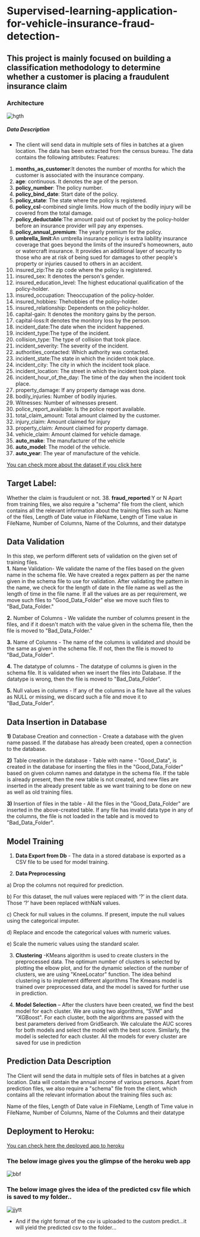# Supervised-learning-application-for-vehicle-insurance-fraud-detection-


## This project is mainly focused on building a classification methodology to determine whether a customer is placing a fraudulent insurance claim

### Architecture

![hgth](https://user-images.githubusercontent.com/51853466/81945710-12fc5980-961c-11ea-8e4c-1a5086aebb1c.PNG)

 ##### Data Description
 
 + The client will send data in multiple sets of files in batches at a given location. The data has been extracted from the census bureau. 
    The data contains the following attributes:
Features:
1.	**months_as_customer**:It denotes the number of months for which the customer is associated with the insurance company.
2.	**age**: continuous. It denotes the age of the person.
3.	**policy_number**: The policy number.
4.	**policy_bind_date**: Start date of the policy.
5.	**policy_state**: The state where the policy is registered.
6.	**policy_csl**-combined single limits. How much of the bodily injury will be covered from the total damage.
7.	**policy_deductable**:The amount paid out of pocket by the policy-holder before an insurance provider will pay any expenses.
8.	**policy_annual_premium**: The yearly premium for the policy.
9.	**umbrella_limit**:An umbrella insurance policy is extra liability insurance coverage that goes beyond the limits of the insured's homeowners, auto or watercraft insurance. It provides an additional layer of security to those who are at risk of being sued for damages to other people's property or injuries caused to others in an accident.
10.	insured_zip:The zip code where the policy is registered.
11.	insured_sex: It denotes the person's gender.
12.	insured_education_level: The highest educational qualification of the policy-holder.
13.	insured_occupation: Theoccupation of the policy-holder.
14.	insured_hobbies: Thehobbies of the policy-holder.
15.	insured_relationship: Dependents on the policy-holder.
16.	capital-gain: It denotes the monitory gains by the person.
17.	capital-loss:It denotes the monitory loss by the person.
18.	incident_date:The date when the incident happened.
19.	incident_type:The type of the incident.
20.	collision_type: The type of collision that took place.
21.	incident_severity: The severity of the incident.
22.	authorities_contacted: Which authority was contacted.
23.	incident_state:The state in which the incident took place.
24.	incident_city: The city in which the incident took place.
25.	incident_location: The street in which the incident took place.
26.	incident_hour_of_the_day: The time of the day when the incident took place.
27.	property_damage: If any property damage was done.
28.	bodily_injuries: Number of bodily injuries.
29.	Witnesses: Number of witnesses present.
30.	police_report_available: Is the police report available.
31.	total_claim_amount: Total amount claimed by the customer.
32.	injury_claim: Amount claimed for injury
33.	property_claim: Amount claimed for property damage.
34.	vehicle_claim: Amount claimed for vehicle damage.
35.	**auto_make**: The manufacturer of the vehicle
36.	**auto_model**: The model of the vehicle. 
37.	**auto_year**: The year of manufacture of the vehicle. 

[You can check more about the dataset if you click here](https://www.berkshireinsuranceservices.com/arecombinedsinglelimitsbetter)

## Target Label:
Whether the claim is fraudulent or not.
38.	**fraud_reported**:Y or N
Apart from training files, we also require a "schema" file from the client, which contains all the relevant information about the training files such as:
Name of the files, Length of Date value in FileName, Length of Time value in FileName, Number of Columns, Name of the Columns, and their datatype
## Data Validation 
In this step, we perform different sets of validation on the given set of training files.  
**1.**	 Name Validation- We validate the name of the files based on the given name in the schema file. We have created a regex pattern as per the name given in the schema file to use for validation. After validating the pattern in the name, we check for the length of date in the file name as well as the length of time in the file name. If all the values are as per requirement, we move such files to "Good_Data_Folder" else we move such files to "Bad_Data_Folder."

**2.** Number of Columns - We validate the number of columns present in the files, and if it doesn't match with the value given in the schema file, then the file is moved to "Bad_Data_Folder."

**3.**	 Name of Columns - The name of the columns is validated and should be the same as given in the schema file. If not, then the file is moved to "Bad_Data_Folder".

**4.**	 The datatype of columns - The datatype of columns is given in the schema file. It is validated when we insert the files into Database. If the datatype is wrong, then the file is moved to "Bad_Data_Folder".


**5.**	Null values in columns - If any of the columns in a file have all the values as NULL or missing, we discard such a file and move it to "Bad_Data_Folder".

## Data Insertion in Database

**1)** Database Creation and connection - Create a database with the given name passed. If the database has already been created, open a connection to the database. 

**2)** Table creation in the database - Table with name - "Good_Data", is created in the database for inserting the files in the "Good_Data_Folder" based on given column names and datatype in the schema file. If the table is already present, then the new table is not created, and new files are inserted in the already present table as we want training to be done on new as well as old training files.  

**3)** Insertion of files in the table - All the files in the "Good_Data_Folder" are inserted in the above-created table. If any file has invalid data type in any of the columns, the file is not loaded in the table and is moved to "Bad_Data_Folder".

## Model Training 
1) **Data Export from Db** - The data in a stored database is exported as a CSV file to be used for model training.

2) **Data Preprocessing**

a)	Drop the columns not required for prediction.

b)	For this dataset, the null values were replaced with ‘?’ in the client data. Those ‘?’ have been replaced withNaN values.

c)	Check for null values in the columns. If present, impute the null values using the categorical imputer.

d)	Replace and encode the categorical values with numeric values.

e)	Scale the numeric values using the standard scaler.

3) **Clustering** -KMeans algorithm is used to create clusters in the preprocessed data. The optimum number of clusters is selected by plotting the elbow plot, and for the dynamic selection of the number of clusters, we are using "KneeLocator" function. The idea behind clustering is to implement different algorithms
The Kmeans model is trained over preprocessed data, and the model is saved for further use in prediction.

4) **Model Selection** – After the clusters have been created, we find the best model for each cluster. We are using two algorithms, “SVM” and "XGBoost". For each cluster, both the algorithms are passed with the best parameters derived from GridSearch. We calculate the AUC scores for both models and select the model with the best score. Similarly, the model is selected for each cluster. All the models for every cluster are saved for use in prediction

## Prediction Data Description

The Client will send the data in multiple sets of files in batches at a given location. Data will contain the annual income of various persons.
Apart from prediction files, we also require a "schema" file from the client, which contains all the relevant information about the training files such as:

Name of the files, Length of Date value in FileName, Length of Time value in FileName, Number of Columns, Name of the Columns and their datatype

## Deployment to Heroku:

[You can check here the deployed app to heroku](https://insurancefrauddetect.herokuapp.com/)

### The below image gives you the glimpse of the heroku web app

![bbf](https://user-images.githubusercontent.com/51853466/82145157-809bc600-9866-11ea-8dd5-37b81f621c78.PNG)

### The below image gives the idea of the predicted csv file which is saved to my folder..

![jjytt](https://user-images.githubusercontent.com/51853466/82145201-bb056300-9866-11ea-8a9a-ba732928a137.PNG)

+ And if the right format of the csv is uploaded to the custom predict...it will yield the predicted csv to the folder...

